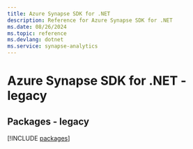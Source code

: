 ```yaml
---
title: Azure Synapse SDK for .NET
description: Reference for Azure Synapse SDK for .NET
ms.date: 08/26/2024
ms.topic: reference
ms.devlang: dotnet
ms.service: synapse-analytics
---
```

# Azure Synapse SDK for .NET - legacy
## Packages - legacy
[!INCLUDE [packages](synapse-index.md)]